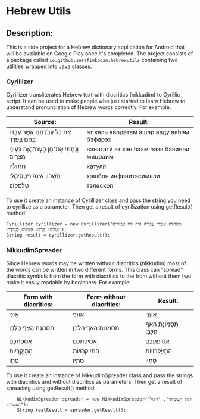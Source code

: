 # Hebrew Utils

## Description:
This is a side project for a Hebrew dictionary application for Android that will be available on Google Play once it's completed. The project consists of a package called `io.github.serafimkogan.hebrewutils` containing two utilities wrapped into Java classes.

### Cyrillizer
Cyrillizer transliterates Hebrew text with diacritics (nikkudim) to Cyrillic script. It can be used to make people who just started to learn Hebrew to understand pronunciation of Hebrew words correctly. For example: 

| Source: | Result: |
| --- | --- |
| אֵת כָּל עֲבֹדָתָם אֲשֶׁר עָבְדוּ בָהֶם בְּפָרֶך | эт каль аводатам ашэр авду ваhэм бэфарэх |
| וְנָתַתִּי אֶת־חֵן הָעָם־הַזֶּה בְּעֵינֵי מִצְרָיִם | вэнатати эт хэн hаам hазэ бээинэи мицраим |
| חֲתוּלָה  | хатуля |
| חֶשְׁבּוֹן אִינְפִינִיטֶסִימָלִי | хэшбон инфинитэcимали |
| טֶלֶסְקוֹפּ | тэлеcкоп |

To use it create an instance of Cyrillizer class and pass the string you need to cyrillize as a parameter. Then get a result of cyrillization using getResult() method:
    
	Cyrillizer cyrillizer = new Cyrillizer("מִתְּחִלָּה עוֹבְדֵי עֲבוֹדָה זָרָה הָיוּ אֲבוֹתֵינוּ וְעַכְשָׁיו קֵרְבָנוּ הַמָּקוֹם לַעֲבֹדָתוֹ");
	String result = cyrillizer.getResult();


### NikkudimSpreader
Since Hebrew words may be written without diacritics (nikkudim) most of the words can be written in two different forms. This class can "spread" diacritic symbols from the form with diacritics to the from without them two make it easily readable by beginners. For example:

| Form with diacritics: | Form without diacritics: | Result: |
| --- | --- | --- |
| אָזְנֵי | אוזני | אוֹזְנֵי |
| תִּסְמֹנֶת הָאַף הַלָּבָן | תסמונת האף הלבן | תִּסְמוֹנֶת הָאַף הַלָּבָן |
| אֲסֵפַתְכֶם | אסיפתכם | אֲסיפַתְכֶם |
| הִתְיַקְּרֻיּוֹת | התייקרויות | הִתְייַקְּרוֹיּוֹת |
| סְתָו | סתיו | סְתָיו |

To use it create an instance of NikkudimSpreader class and pass the strings with diacritics and without diacritics as parameters. Then get a result of spreading using getResult() method:
    
		NikkudimSpreader spreader = new NikkudimSpreader("רִגּוּל תַּעֲשִׂיָּתִי", "ריגול תעשייתי");
		String realResult = spreader.getResult();
